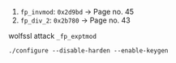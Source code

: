1. `fp_invmod`: `0x2d9bd` -> Page no. 45
2. `fp_div_2`: `0x2b780` -> Page no. 43

wolfssl attack `_fp_exptmod`

```
./configure --disable-harden --enable-keygen
```
